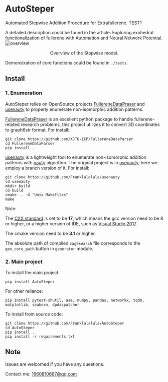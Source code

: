 # AutoSteper
Automated Stepwise Addition Procedure for Extrafullerene. TEST1

A detailed description could be found in the article: Exploring exohedral functionalization of fullerene with Automation and Neural Network Potential. ![overview](./overview.png)

<center>Overview of the Stepwise model.</center>

Demonstration of core functions could be found in `./tests`.

## Install

### 1. Enumeration

AutoSteper relies on OpenSource projects [FullereneDataPraser](https://github.com/XJTU-ICP/FullereneDataParser) and [usenauty](https://github.com/Franklalalala/usenauty) to properly enumerate non-isomorphic addition patterns.

[FullereneDataPraser](https://github.com/XJTU-ICP/FullereneDataParser) is an excellent python package to handle fullerene-related research problems, this project utilizes it to convert 3D coordinates to graph6str format. For install:

```
git clone https://github.com/XJTU-ICP/FullereneDataParser
cd FullereneDataParser
pip install .
```

[usenauty](https://github.com/Franklalalala/usenauty) is a lightweight tool to enumerate non-isomorphic addition patterns with [nauty](https://doi.org/10.1016/j.cpc.2020.107206) algorithm. The original project is in [usenauty](https://github.com/saltball/usenauty), here we employ a branch version of it. For install:

```
git clone https://github.com/Franklalalala/usenauty
cd usenauty
mkdir build
cd build
cmake .. -G "Unix Makefiles"
make
```

Note: 

The [CXX standard](https://en.wikipedia.org/wiki/C%2B%2B17) is set to be **17**, which means the gcc version need to be 8 or higher, or a higher version of IDE, such as [Visual Studio 2017](https://en.wikipedia.org/wiki/Microsoft_Visual_Studio#2017). 

The cmake version need to be **3.1** or higher.

The absolute path of compiled `cagesearch` file corresponds to the `gen_core_path` button in `generator` module.

### 2. Main project

To install the main project:

```
pip install AutoSteper
```

For other reliance:

```
pip install pytest-shutil, ase, numpy, pandas, networkx, tqdm, matplotlib, seaborn, dpdispatcher
```

To install from source code:

```
git clone https://github.com/Franklalalala/AutoSteper
cd AutoSteper
pip install .
pip install -r requirements.txt
```

## Note

Issues are welcomed if you have any questions.

Contact me: 1660810667@qq.com
